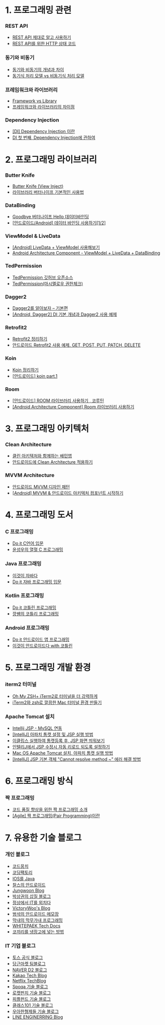 # 1. 프로그래밍 관련
### REST API
- [REST API 제대로 알고 사용하기](https://meetup.toast.com/posts/92)
- [REST API를 위한 HTTP 상태 코드](https://mygumi.tistory.com/230)

### 동기와 비동기
- [동기와 비동기의 개념과 차이](https://private.tistory.com/24)
- [동기식 처리 모델 vs 비동기식 처리 모델](https://webclub.tistory.com/605)

### 프레임워크와 라이브러리
- [Framework vs Library](https://webclub.tistory.com/458)
- [프레임워크와 라이브러리의 차이점](https://okky.kr/article/549983)

### Dependency Injection
- [[DI] Dependency Injection 이란](https://medium.com/@jang.wangsu/di-dependency-injection-이란-1b12fdefec4f)
- [DI 첫 번째, Dependency Injection에 관하여](https://poqw.github.io/di_1/)

# 2. 프로그래밍 라이브러리
### Butter Knife
- [Butter Knife (View Inject)](https://gun0912.tistory.com/2)
- [라이브러리 버터나이프 기본적인 사용법](https://roqkfwk.tistory.com/16)

### DataBinding
- [Goodbye 버터나이프 Hello 데이터바인딩](https://gun0912.tistory.com/71)
- [[안드로이드/Android] 데이터 바인딩 사용하기[1/2]](https://superwony.tistory.com/42)

### ViewModel & LiveData
- [[Android] LiveData + ViewModel 사용해보기](https://junghun0.github.io/2019/05/22/android-viewmodel/)
- [Android Architecture Component - ViewModel + LiveData + DataBinding](https://youtu.be/Y-uPcwBEEV4)

### TedPermission
- [TedPermission 깃허브 오픈소스](https://github.com/ParkSangGwon/TedPermission)
- [TedPermission(마시멜로우 권한체크)](https://gun0912.tistory.com/61)

### Dagger2
- [Dagger2를 알아보자 – 기본편](https://www.charlezz.com/?p=1259)
- [[Android, Dagger2] DI 기본 개념과 Dagger2 사용 예제](https://black-jin0427.tistory.com/104)

### Retrofit2
- [Retrofit2 정리하기](https://jungwoon.github.io/android/2019/07/11/Retrofit/)
- [안드로이드 Retrofit2 사용 예제. GET, POST, PUT, PATCH, DELETE](https://altongmon.tistory.com/745)

### Koin
- [Koin 정리하기](https://jungwoon.github.io/android/2019/08/21/Koin/)
- [[안드로이드] koin part.1](https://woovictory.github.io/2019/05/08/Android-koin/)

### Room
- [[안드로이드] ROOM 라이브러리 사용하기 , 코루틴](https://namget.tistory.com/entry/%EC%95%88%EB%93%9C%EB%A1%9C%EC%9D%B4%EB%93%9C-ROOM-%EB%9D%BC%EC%9D%B4%EB%B8%8C%EB%9F%AC%EB%A6%AC-%EC%82%AC%EC%9A%A9%ED%95%98%EA%B8%B0-%EC%BD%94%EB%A3%A8%ED%8B%B4)
- [[Android Architecture Component] Room 라이브러리 사용하기](https://black-jin0427.tistory.com/53)

# 3. 프로그래밍 아키텍처
### Clean Architecture
- [클린 아키텍처와 함께하는 배민앱](https://woowabros.github.io/experience/2019/01/17/baeminapp-clean-architecture.html)
- [안드로이드에 Clean Architecture 적용하기](https://academy.realm.io/kr/posts/clean-architecture-in-android/)

### MVVM Architecture
- [안드로이드 MVVM 디자인 패턴](https://beomseok95.tistory.com/131)
- [[Android] MVVM & 안드로이드 아키텍처 컴포넌트 시작하기](https://blog.yena.io/studynote/2019/03/16/Android-MVVM-AAC-1.html)

# 4. 프로그래밍 도서
### C 프로그래밍
- [Do it C언어 입문](http://www.kyobobook.co.kr/product/detailViewKor.laf?ejkGb=KOR&mallGb=KOR&barcode=9791187370703&orderClick=LEa&Kc=)
- [윤성우의 열혈 C 프로그래밍](http://www.kyobobook.co.kr/product/detailViewKor.laf?ejkGb=KOR&mallGb=KOR&barcode=9788996094050&orderClick=LEa&Kc=)

### Java 프로그래밍
- [이것이 자바다](http://www.kyobobook.co.kr/product/detailViewKor.laf?ejkGb=KOR&mallGb=KOR&barcode=9788968481475&orderClick=LEa&Kc=)
- [Do it 자바 프로그래밍 입문](http://www.kyobobook.co.kr/product/detailViewKor.laf?ejkGb=KOR&mallGb=KOR&barcode=9791163030195&orderClick=LEa&Kc=)

### Kotlin 프로그래밍
- [Do it 코틀린 프로그래밍](http://www.kyobobook.co.kr/product/detailViewKor.laf?ejkGb=KOR&mallGb=KOR&barcode=9791163030843&orderClick=LEA&Kc=)
- [깡쌤의 코틀리 프로그래밍](http://www.kyobobook.co.kr/product/detailViewKor.laf?ejkGb=KOR&mallGb=KOR&barcode=9791186710272&orderClick=LAG&Kc=)

### Android 프로그래밍
- [Do it 안드로이드 앱 프로그래밍](http://www.kyobobook.co.kr/product/detailViewKor.laf?ejkGb=KOR&mallGb=KOR&barcode=9791163031413&orderClick=LEa&Kc=)
- [이것이 안드로이드다 with 코틀린](http://www.kyobobook.co.kr/product/detailViewKor.laf?ejkGb=KOR&mallGb=KOR&barcode=9791162242971&orderClick=LAG&Kc=)

# 5. 프로그래밍 개발 환경
### iterm2 터미널
- [Oh My ZSH+ iTerm2로 터미널을 더 강력하게](https://medium.com/harrythegreat/oh-my-zsh-iterm2로-터미널을-더-강력하게-a105f2c01bec)
- [iTerm2와 zsh로 깔끔한 Mac 터미널 환경 만들기](https://tutorialpost.apptilus.com/code/posts/tools/mac-cli-with-iterm2-zsh/)

### Apache Tomcat 설치
- [Intellij JSP - MySQL 연동](https://mdwgti16.github.io/jsp/mysql/#)
- [[IntelliJ] 아파치 톰캣 설정 및 JSP 실행 방법](https://whitepaek.tistory.com/13)
- [이클립스 실행하여 톰캣등록 후, JSP 화면 띄워보기](https://mongodev.tistory.com/30)
- [인텔리J에서 JSP 수정시 자동 리로드 되도록 설정하기](https://dololak.tistory.com/575)
- [Mac OS Apache Tomcat 설치, 아파치 톰캣 실행 방법](https://whitepaek.tistory.com/12)
- [[IntelliJ] JSP 기본 객체 "Cannot resolve method ~" 에러 해결 방법](https://whitepaek.tistory.com/27)

# 6. 프로그래밍 방식
### 짝 프로그래밍
- [코드 품질 향상을 위한 짝 프로그래밍 소개](https://www.slideshare.net/slidesam/ss-85972255)
- [[Agile] 짝 프로그래밍(Pair Programming)이란](https://gmlwjd9405.github.io/2018/07/02/agile-pair-programming.html)

# 7. 유용한 기술 블로그
### 개인 블로그
- [코드뭉치](https://poqw.github.io)
- [코딩팩토리](https://coding-factory.tistory.com/271)
- [IOS를 Java](https://altongmon.tistory.com/location)
- [찰스의 안드로이드](https://www.charlezz.com)
- [Jungwoon Blog](https://jungwoon.github.io)
- [박상권의 삽질 블로그](https://gun0912.tistory.com)
- [정상에서 IT를 외치다](https://black-jin0427.tistory.com)
- [VictoryWoo's Blog](https://woovictory.github.io)
- [범석의 안드로이드 메모장](https://beomseok95.tistory.com/)
- [막내의 막무가내 프로그래밍](https://youngest-programming.tistory.com)
- [WHITEPAEK Tech Docs](https://whitepaek.tistory.com)
- [코끼리를 냉장고에 넣는 방법](https://dololak.tistory.com)

### IT 기업 블로그
- [토스 공식 블로그](https://blog.toss.im/)
- [당근마켓 팀블로그](https://medium.com/daangn)
- [NAVER D2 블로그](https://d2.naver.com/home)
- [Kakao Tech Blog](https://tech.kakao.com/blog/)
- [Netflix TechBlog](https://netflixtechblog.com)
- [Spoqa 기술 블로그](https://spoqa.github.io)
- [로켓펀치 기술 블로그](https://blog.rocketpunch.com)
- [피플펀드 기술 블로그](https://tech.peoplefund.co.kr)
- [클래스101 기술 블로그](https://class101.dev)
- [우아한형제들 기술 블로그](https://woowabros.github.io)
- [LINE ENGINERRING Blog](https://engineering.linecorp.com/ko/blog/)
